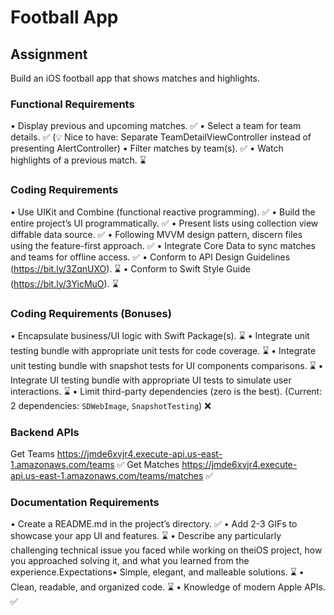 # Football App

## Assignment

Build an iOS football app that shows matches and highlights.

### Functional Requirements

• Display previous and upcoming matches. ✅
• Select a team for team details. ✅ (💡 Nice to have: Separate TeamDetailViewController instead of presenting AlertController)
• Filter matches by team(s). ✅
• Watch highlights of a previous match. ⌛

### Coding Requirements

• Use UIKit and Combine (functional reactive programming). ✅
• Build the entire project’s UI programmatically. ✅
• Present lists using collection view diffable data source. ✅
• Following MVVM design pattern, discern files using the feature-first approach. ✅
• Integrate Core Data to sync matches and teams for offline access. ✅
• Conform to API Design Guidelines (https://bit.ly/3ZqnUXO). ⌛
• Conform to Swift Style Guide (https://bit.ly/3YicMuO). ⌛

### Coding Requirements (Bonuses)

• Encapsulate business/UI logic with Swift Package(s). ⌛
• Integrate unit testing bundle with appropriate unit tests for code coverage. ⌛
• Integrate unit testing bundle with snapshot tests for UI components comparisons. ⌛
• Integrate UI testing bundle with appropriate UI tests to simulate user interactions. ⌛
• Limit third-party dependencies (zero is the best). (Current: 2 dependencies: `SDWebImage`, `SnapshotTesting`) ❌

### Backend APIs

Get Teams https://jmde6xvjr4.execute-api.us-east-1.amazonaws.com/teams ✅
Get Matches https://jmde6xvjr4.execute-api.us-east-1.amazonaws.com/teams/matches ✅

### Documentation Requirements

• Create a README.md in the project’s directory. ✅
• Add 2-3 GIFs to showcase your app UI and features. ⌛
• Describe any particularly challenging technical issue you faced while working on theiOS project, how you approached solving it, and what you learned from the experience.Expectations• Simple, elegant, and malleable solutions. ⌛
• Clean, readable, and organized code. ⌛
• Knowledge of modern Apple APIs. ✅
